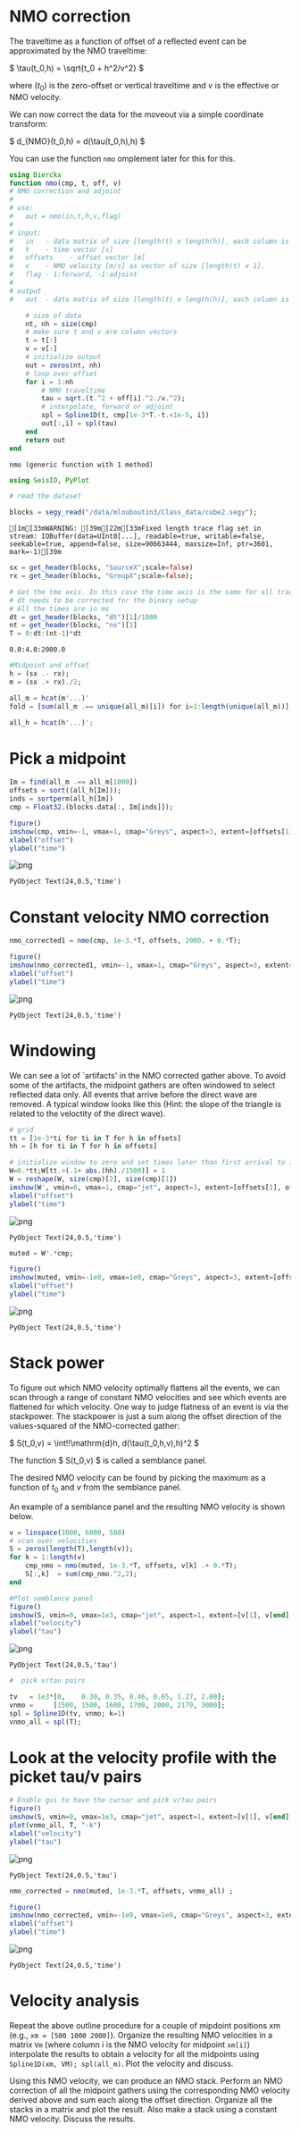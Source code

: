 
# NMO correction
The traveltime as a function of offset of a reflected event can be approximated by the NMO traveltime:

$
\tau(t_0,h) = \sqrt{t_0 + h^2/v^2}
$

where $(t_0)$ is the zero-offset or vertical traveltime and $v$ is the effective or NMO velocity.

We can now correct the data for the moveout via a simple coordinate transform:

$
d_{NMO}(t_0,h) = d(\tau(t_0,h),h)
$

You can use the function `nmo` omplement later for this for this.




```julia
using Dierckx
function nmo(cmp, t, off, v)
# NMO correction and adjoint
#
# use:
#   out = nmo(in,t,h,v,flag)
#
# input:
#   in   - data matrix of size [length(t) x length(h)], each column is a trace
#   t    - time vector [s]
#   offsets    - offset vector [m]
#   v    - NMO velocity [m/s] as vector of size [length(t) x 1].
#   flag - 1:forward, -1:adjoint
#
# output
#   out  - data matrix of size [length(t) x length(h)], each column is a trace

    # size of data
    nt, nh = size(cmp)
    # make sure t and v are column vectors
    t = t[:]
    v = v[:]
    # initialize output
    out = zeros(nt, nh)
    # loop over offset
    for i = 1:nh
        # NMO traveltime
        tau = sqrt.(t.^2 + off[i].^2./v.^2);
        # interpolate, forward or adjoint
        spl = Spline1D(t, cmp[1e-3*T.-t.<1e-5, i])
        out[:,i] = spl(tau)
    end
    return out
end
```




    nmo (generic function with 1 method)




```julia
using SeisIO, PyPlot
```


```julia
# read the dataset

blocks = segy_read("/data/mlouboutin3/Class_data/cube2.segy");
```

    [1m[33mWARNING: [39m[22m[33mFixed length trace flag set in stream: IOBuffer(data=UInt8[...], readable=true, writable=false, seekable=true, append=false, size=90663444, maxsize=Inf, ptr=3601, mark=-1)[39m



```julia
sx = get_header(blocks, "SourceX";scale=false)
rx = get_header(blocks, "GroupX";scale=false);

```


```julia
# Get the tme axis. In this case the time axis is the same for all traces so we only need to extract it from the first trace
# dt needs to be corrected for the binary setup
# All the times are in ms
dt = get_header(blocks, "dt")[1]/1000
nt = get_header(blocks, "ns")[1]
T = 0:dt:(nt-1)*dt
```




    0.0:4.0:2000.0




```julia
#Midpoint and offset
h = (sx .- rx);
m = (sx .+ rx)./2;
```


```julia
all_m = hcat(m'...)'
fold = [sum(all_m .== unique(all_m)[i]) for i=1:length(unique(all_m))];

all_h = hcat(h'...)';
```

# Pick a midpoint


```julia
Im = find(all_m .== all_m[1000])
offsets = sort((all_h[Im]));
inds = sortperm(all_h[Im])
cmp = Float32.(blocks.data[:, Im[inds]]);
```


```julia
figure()
imshow(cmp, vmin=-1, vmax=1, cmap="Greys", aspect=3, extent=[offsets[1], offsets[end], T[end], 0])
xlabel("offset")
ylabel("time")
```


![png](../img/Exercise2_10_0.png)





    PyObject Text(24,0.5,'time')



# Constant velocity NMO correction


```julia
nmo_corrected1 = nmo(cmp, 1e-3.*T, offsets, 2000. + 0.*T);
```


```julia
figure()
imshow(nmo_corrected1, vmin=-1, vmax=1, cmap="Greys", aspect=3, extent=[offsets[1], offsets[end], T[end], 0])
xlabel("offset")
ylabel("time")
```


![png](../img/Exercise2_13_0.png)





    PyObject Text(24,0.5,'time')



# Windowing
We can see a lot of `artifacts' in the NMO corrected gather above. To avoid some of the artifacts, the midpoint gathers are often windowed to select reflected data only. All events that arrive before the direct wave are removed. A typical window looks like this (Hint: the slope of the triangle is related to the veloctity of the direct wave).



```julia
# grid
tt = [1e-3*ti for ti in T for h in offsets]
hh = [h for ti in T for h in offsets]

# initialize window to zero and set times later than first arrival to 1.
W=0.*tt;W[tt.>(.1+ abs.(hh)./1500)] = 1
W = reshape(W, size(cmp)[2], size(cmp)[1])
imshow(W', vmin=0, vmax=1, cmap="jet", aspect=3, extent=[offsets[1], offsets[end], T[end], 0])
xlabel("offset")
ylabel("time")

```


![png](../img/Exercise2_15_0.png)





    PyObject Text(24,0.5,'time')




```julia
muted = W'.*cmp;
```


```julia
figure()
imshow(muted, vmin=-1e0, vmax=1e0, cmap="Greys", aspect=3, extent=[offsets[1], offsets[end], T[end], 0])
xlabel("offset")
ylabel("time")
```


![png](../img/Exercise2_17_0.png)





    PyObject Text(24,0.5,'time')



# Stack power
To figure out which NMO velocity optimally flattens all the events, we can scan through a range of constant NMO velocities and see which events are flattened for which velocity. One way to judge flatness of an event is via the stackpower. The stackpower is just a sum along the offset direction of the values-squared of the NMO-corrected gather:

$ S(t_0,v) = \int\!\!\mathrm{d}h\, d(\tau(t_0,h,v),h)^2 $

The function $ S(t_0,v) $ is called a semblance panel.

The desired NMO velocity can be found by picking the maximum as a function of $t_0$ and $v$ from the semblance panel.

An example of a semblance panel and the resulting NMO velocity is shown below.


```julia
v = linspace(1000, 6000, 500)
# scan over velocities
S = zeros(length(T),length(v));
for k = 1:length(v)
    cmp_nmo = nmo(muted, 1e-3.*T, offsets, v[k] .+ 0.*T);
    S[:,k]  = sum(cmp_nmo.^2,2);
end
```


```julia
#Plot semblance panel
figure()
imshow(S, vmin=0, vmax=1e3, cmap="jet", aspect=1, extent=[v[1], v[end], T[end], 0])
xlabel("velocity")
ylabel("tau")
```


![png](../img/Exercise2_20_0.png)





    PyObject Text(24,0.5,'tau')




```julia
#  pick v/tau pairs
```


```julia
tv   = 1e3*[0,    0.30, 0.35, 0.46, 0.65, 1.27, 2.00];
vnmo =     [1500, 1500, 1600, 1700, 2000, 2179, 3000];
spl = Spline1D(tv, vnmo; k=1)
vnmo_all = spl(T);
```

# Look at the velocity profile with the picket tau/v pairs


```julia
# Enable gui to have the cursor and pick v/tau pairs
figure()
imshow(S, vmin=0, vmax=1e3, cmap="jet", aspect=1, extent=[v[1], v[end], T[end], 0])
plot(vnmo_all, T, "-k")
xlabel("velocity")
ylabel("tau")
```


![png](../img/Exercise2_24_0.png)





    PyObject Text(24,0.5,'tau')




```julia
nmo_corrected = nmo(muted, 1e-3.*T, offsets, vnmo_all) ;
```


```julia
figure()
imshow(nmo_corrected, vmin=-1e0, vmax=1e0, cmap="Greys", aspect=3, extent=[offsets[1], offsets[end], T[end], 0])
xlabel("offset")
ylabel("time")
```


![png](../img/Exercise2_26_0.png)





    PyObject Text(24,0.5,'time')



# Velocity analysis

Repeat the above outline procedure for a couple of mipdoint positions xm (e.g., `xm = [500 1000 2000]`). Organize the resulting NMO velocities in a matrix `Vm` (where column i is the NMO velocity for midpoint `xm[i]`) interpolate the results to obtain a velocity for all the midpoints using `Spline1D(xm, VM); spl(all_m)`. Plot the velocity and discuss.

Using this NMO velocity, we can produce an NMO stack. Perform an NMO correction of all the midpoint gathers using the corresponding NMO velocity derived above and sum each along the offset direction. Organize all the stacks in a matrix and plot the result. Also make a stack using a constant NMO velocity. Discuss the results.
